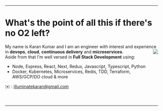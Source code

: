 <hr />
<h1> What's the point of all this if there's no O2 left? </h1>
<p align="left">My name is Karan Kumar and I am an engineer with interest and experience <br /> in <strong>devops</strong>, <strong>cloud</strong>, <strong>continuous delivery</strong> and <strong>microservices</strong>.<img align="right" src="https://media.tenor.com/images/c996ba98b37318a45c5f5f2c40ad331f/tenor.gif"/>
 <br/> 
Aside from that I'm well versed in <strong>Full Stack Development</strong> using:</p> 

- Node, Express, React, Next, Redux, Javascript, Typescript, Python
- Docker, Kubernetes, Microservices, Redis, TDD, Terraform, AWS/GCP/DO cloud & more

✉️ : illuminatekaran@gmail.com
<br />
<br />
<br />
<hr />
